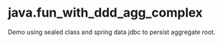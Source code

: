 # java.fun_with_ddd_agg_complex
Demo using sealed class and spring data jdbc to persist aggregate root.
